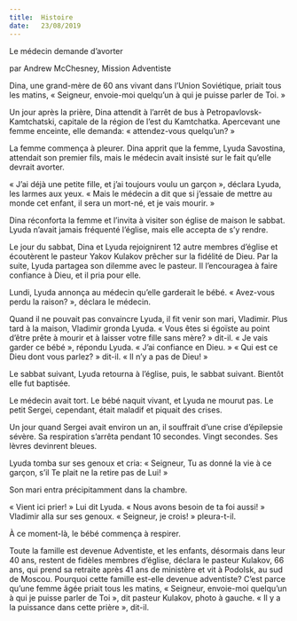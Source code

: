 ```yaml
---
title:  Histoire
date:   23/08/2019
---
```




Le médecin demande d’avorter

par Andrew McChesney, Mission Adventiste

Dina, une grand-mère de 60 ans vivant dans l’Union Soviétique, priait tous les matins, « Seigneur, envoie-moi quelqu’un à qui je puisse parler de Toi. »

Un jour après la prière, Dina attendit à l’arrêt de bus à Petropavlovsk-Kamtchatski, capitale de la région de l’est du Kamtchatka. Apercevant une femme enceinte, elle demanda: « attendez-vous quelqu’un? »

La femme commença à pleurer. Dina apprit que la femme, Lyuda Savostina, attendait son premier fils, mais le médecin avait insisté sur le fait qu’elle devrait avorter.

« J’ai déjà une petite fille, et j’ai toujours voulu un garçon », déclara Lyuda, les larmes aux yeux. « Mais le médecin a dit que si j’essaie de mettre au monde cet enfant, il sera un mort-né, et je vais mourir. »

Dina réconforta la femme et l’invita à visiter son église de maison le sabbat. Lyuda n’avait jamais fréquenté l’église, mais elle accepta de s’y rendre.

Le jour du sabbat, Dina et Lyuda rejoignirent 12 autre membres d’église et écoutèrent le pasteur Yakov Kulakov prêcher sur la fidélité de Dieu. Par la suite, Lyuda partagea son dilemme avec le pasteur. Il l’encouragea à faire confiance à Dieu, et il pria pour elle.

Lundi, Lyuda annonça au médecin qu’elle garderait le bébé. « Avez-vous perdu la raison? », déclara le médecin.

Quand il ne pouvait pas convaincre Lyuda, il fit venir son mari, Vladimir. Plus tard à la maison, Vladimir gronda Lyuda. « Vous êtes si égoïste au point d’être prête à mourir et à laisser votre fille sans mère? » dit-il. « Je vais garder ce bébé », répondu Lyuda. « J’ai confiance en Dieu. » « Qui est ce Dieu dont vous parlez? » dit-il. « Il n’y a pas de Dieu! »

Le sabbat suivant, Lyuda retourna à l’église, puis, le sabbat suivant. Bientôt elle fut baptisée.

Le médecin avait tort. Le bébé naquit vivant, et Lyuda ne mourut pas. Le petit Sergei, cependant, était maladif et piquait des crises.

Un jour quand Sergei avait environ un an, il souffrait d’une crise d’épilepsie sévère. Sa respiration s’arrêta pendant 10 secondes. Vingt secondes. Ses lèvres devinrent bleues.

Lyuda tomba sur ses genoux et cria: « Seigneur, Tu as donné la vie à ce garçon, s’il Te plait ne la retire pas de Lui! »

Son mari entra précipitamment dans la chambre.

« Vient ici prier! » Lui dit Lyuda. « Nous avons besoin de ta foi aussi! » Vladimir alla sur ses genoux. « Seigneur, je crois! » pleura-t-il.

À ce moment-là, le bébé commença à respirer.

Toute la famille est devenue Adventiste, et les enfants, désormais dans leur 40 ans, restent de fidèles membres d’église, déclara le pasteur Kulakov, 66 ans, qui prend sa retraite après 41 ans de ministère et vit à Podolsk, au sud de Moscou. Pourquoi cette famille est-elle devenue adventiste? C’est parce qu’une femme âgée priait tous les matins, « Seigneur, envoie-moi quelqu’un à qui je puisse parler de Toi », dit pasteur Kulakov, photo à gauche. « Il y a la puissance dans cette prière », dit-il.
